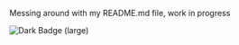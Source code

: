 Messing around with my README.md file, work in progress

<img alt="Dark Badge (large)" class="hidden dark:block" src="/users/televisionia/badges/large">
